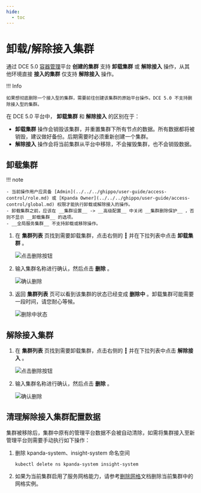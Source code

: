 ```yaml
---
hide:
  - toc
---
```


# 卸载/解除接入集群

通过 DCE 5.0 [容器管理](../../intro/index.md)平台 **创建的集群** 支持 __卸载集群__ 或 __解除接入__ 操作，从其他环境直接 **接入的集群** 仅支持 __解除接入__ 操作。

!!! Info

    如果想彻底删除一个接入型的集群，需要前往创建该集群的原始平台操作。DCE 5.0 不支持删除接入型的集群。

在 DCE 5.0 平台中， __卸载集群__ 和 __解除接入__ 的区别在于：

- __卸载集群__ 操作会销毁该集群，并重置集群下所有节点的数据。所有数据都将被销毁，建议做好备份。后期需要时必须重新创建一个集群。
- __解除接入__ 操作会将当前集群从平台中移除，不会摧毁集群，也不会销毁数据。

## 卸载集群

!!! note

    - 当前操作用户应具备 [Admin](../../../ghippo/user-guide/access-control/role.md) 或 [Kpanda Owner](../../../ghippo/user-guide/access-control/global.md) 权限才能执行卸载或解除接入的操作。
    - 卸载集群之前，应该在 __集群设置__ -> __高级配置__ 中关闭 __集群删除保护__ ，否则不显示 __卸载集群__ 的选项。
    - __全局服务集群__ 不支持卸载或移除操作。

1. 在 __集群列表__ 页找到需要卸载集群，点击右侧的 __┇__ 并在下拉列表中点击 __卸载集群__ 。

    ![点击删除按钮](https://docs.daocloud.io/daocloud-docs-images/docs/kpanda/images/delete001.png)

2. 输入集群名称进行确认，然后点击 __删除__ 。

    ![确认删除](https://docs.daocloud.io/daocloud-docs-images/docs/kpanda/images/delete002.png)

3. 返回 __集群列表__ 页可以看到该集群的状态已经变成 __删除中__ 。卸载集群可能需要一段时间，请您耐心等候。

    ![删除中状态](https://docs.daocloud.io/daocloud-docs-images/docs/kpanda/images/delete004.png)

## 解除接入集群

1. 在 __集群列表__ 页找到需要卸载集群，点击右侧的 __┇__ 并在下拉列表中点击 __解除接入__ 。

    ![点击删除按钮](https://docs.daocloud.io/daocloud-docs-images/docs/kpanda/images/delete001.png)

2. 输入集群名称进行确认，然后点击 __删除__ 。

    ![确认删除](https://docs.daocloud.io/daocloud-docs-images/docs/kpanda/images/delete003.png)

## 清理解除接入集群配置数据

集群被移除后，集群中原有的管理平台数据不会被自动清除，如需将集群接入至新管理平台则需要手动执行如下操作：

1. 删除 kpanda-system、insight-system 命名空间

    ```
    kubectl delete ns kpanda-system insight-system
    ```

2. 如果为当前集群启用了服务网格能力，请参考[删除网格](../../../mspider/user-guide/service-mesh/delete.md)文档删除当前集群中的网格实例。

